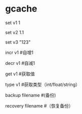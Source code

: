 # gcache
set v1 1

set v2 1.1

set v3 "123"

incr v1 #自增1

decr v1 #自减1

get v1 #获取值

type v1 #获取类型（int/float/string）

backup filename #(备份)

recovery filename #（恢复备份）
